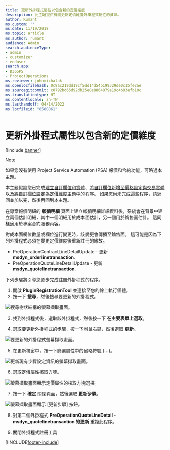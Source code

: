 ```yaml
---
title: 更新外掛程式屬性以包含新的定價維度
description: 此主題提供有關更新定價維度外掛程式屬性的資訊。
author: Rumant
ms.custom: ''
ms.date: 11/19/2018
ms.topic: article
ms.author: rumant
audience: Admin
search.audienceType:
- admin
- customizer
- enduser
search.app:
- D365PS
- ProjectOperations
ms.reviewer: johnmichalak
ms.openlocfilehash: 0c9ac219dd19cf5dd14d54b199329de0c15fe2ae
ms.sourcegitcommit: c0792bd65d92db25e0e8864879a19c4b93efb10c
ms.translationtype: HT
ms.contentlocale: zh-TW
ms.lasthandoff: 04/14/2022
ms.locfileid: "8580861"
---
```

# <a name="update-plug-in-attributes-to-include-new-pricing-dimensions"></a>更新外掛程式屬性以包含新的定價維度

[!include [banner](../includes/psa-now-project-operations.md)]

> [!NOTE]
> 如果您沒有使用 Project Service Automation (PSA) 報價和合約功能，可略過本主題。

本主題假設您已完成[建立自訂欄位和實體](create-custom-fields-entities.md)、[將自訂欄位新增至價格設定與交易實體](field-references.md)以及[將自訂欄位設定為定價維度](set-up-pricing-dimensions.md)主題中的程序。 如果您尚未完成這些程序，請返回並加以完，然後再回到本主題。

在專案報價明細的 **報價明細** 頁面上建立報價明細詳細資料後，系統會在背景中建立兩個估計明細，其中一個明細用於成本面估計，另一個用於銷售面估計。 這同樣適用於專案合約服務內容。

對成本面欄位數量或欄位進行變更時，該變更會傳播至銷售面。 這可能是因為下列外掛程式必須在變更定價維度後重新註冊的緣故。

- PreOperationContractLineDetailUpdate - 更新 **msdyn_orderlinetransaction**.
- PreOperationQuoteLineDetailUpdate - 更新 **msdyn_quotelinetransaction**.

下列步驟將引導您逐步完成註冊外掛程式的程序。

1. 開啟 **PluginRegistrationTool** 並連接至您的線上執行個體。
2. 按一下 **搜尋**，然後搜尋要更新的外掛程式。

 ![搜尋樹狀結構的螢幕擷取畫面。](media/PRT-1.png)

3. 找到外掛程式後，選取該外掛程式，然後按一下 **在主要表單上選取**。

4. 選取要更新外掛程式的步驟，按一下滑鼠右鍵，然後選取 **更新**。

 ![要更新的外掛程式螢幕擷取畫面。](media/PRT-2.png)
 
5. 在更新視窗中，按一下篩選屬性中的省略符號 (**...**)。

 ![更新現有步驟設定資訊的螢幕擷取畫面。](media/PRT-3.png)
 
6. 選取定價屬性核取方塊。

 ![螢幕擷取畫面顯示定價屬性的核取方塊選擇。](media/PRT-4.png)

7. 按一下 **確定** 關閉頁面，然後選取 **更新步驟**。

 ![螢幕擷取畫面顯示 [更新步驟] 按鈕。](media/PRT-5.png)
 
8. 對第二個外掛程式 **PreOperationQuoteLineDetail - msdyn_quotelinetransaction 的更新** 重複此程序。

9. 關閉外掛程式註冊工具



[!INCLUDE[footer-include](../includes/footer-banner.md)]

